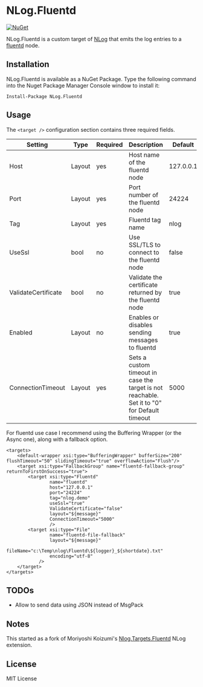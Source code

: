 NLog.Fluentd
====================
[![NuGet](https://img.shields.io/badge/NLog.Fluentd-v1.0.1-blue.svg)](https://www.nuget.org/packages/NLog.Fluentd)

NLog.Fluentd is a custom target of [NLog](https://github.com/nlog/NLog) that emits the log entries to a [fluentd](http://www.fluentd.org/) node.

Installation
-------
NLog.Fluentd is available as a NuGet Package. Type the following command into the Nuget Package Manager Console window to install it:

    Install-Package NLog.Fluentd

Usage
-----
The `<target />` configuration section contains three required fields.

Setting                     | Type   | Required | Description                                                                                   | Default       
--------------------------- |------- |--------- |---------------------------------------------------------------------------------------------- | --------------
Host                        | Layout | yes      | Host name of the fluentd node                                                                 | 127.0.0.1
Port                        | Layout | yes      | Port number of the fluentd node                                                               | 24224
Tag                         | Layout | yes      | Fluentd tag name                                                                              | nlog
UseSsl                      | bool   | no       | Use SSL/TLS to connect to the fluentd node                                                    | false
ValidateCertificate         | bool   | no       | Validate the certificate returned by the fluentd node                                         | true
Enabled                     | Layout | no       | Enables or disables sending messages to fluentd                                               | true
ConnectionTimeout           | Layout | yes      | Sets a custom timeout in case the target is not reachable. Set it to "0" for Default timeout  | 5000

For fluentd use case I recommend using the Buffering Wrapper (or the Async one), along with a fallback option.

```
<targets>
    <default-wrapper xsi:type="BufferingWrapper" bufferSize="200" flushTimeout="50" slidingTimeout="true" overflowAction="Flush"/>
    <target xsi:type="FallbackGroup" name="fluentd-fallback-group" returnToFirstOnSuccess="true">      
        <target xsi:type="Fluentd"
                name="fluentd"
                host="127.0.0.1"
                port="24224"
                tag="nlog.demo"
                useSsl="true"
                ValidateCertificate="false"
                layout="${message}"
                ConnectionTimeout="5000"
                />      
        <target xsi:type="File"
                name="fluentd-file-fallback"
                layout="${message}"
                fileName="c:\Temp\nlog\Fluentd\${logger}_${shortdate}.txt"
                encoding="utf-8"
            />
    </target>
</targets>
```

TODOs
-------
* Allow to send data using JSON instead of MsgPack

Notes
-------
This started as a fork of Moriyoshi Koizumi's [Nlog.Targets.Fluentd](https://github.com/fluent/NLog.Targets.Fluentd) NLog extension.

License
-------
MIT License
